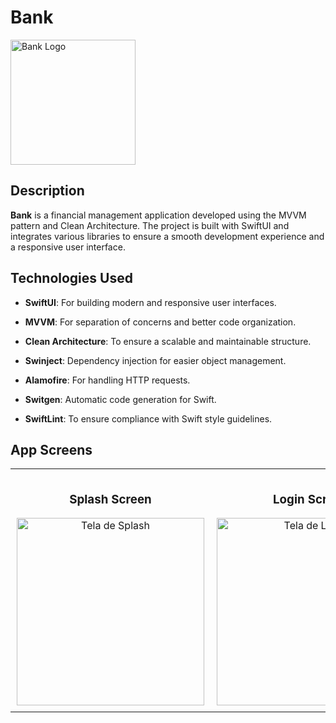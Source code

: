 # Bank
<img src="https://github.com/user-attachments/assets/99acebb1-450e-4f5e-a079-bccfcf2e50c7" alt="Bank Logo" width="200" />

## Description

**Bank** is a financial management application developed using the MVVM pattern and Clean Architecture. The project is built with SwiftUI and integrates various libraries to ensure a smooth development experience and a responsive user interface.

## Technologies Used

- **SwiftUI**: For building modern and responsive user interfaces.
- **MVVM**: For separation of concerns and better code organization.
- **Clean Architecture**: To ensure a scalable and maintainable structure.
- **Swinject**: Dependency injection for easier object management.
- **Alamofire**: For handling HTTP requests.
- **Switgen**: Automatic code generation for Swift.

- **SwiftLint**: To ensure compliance with Swift style guidelines.

## App Screens



<table style="width: 100%; border-collapse: collapse;">
    <tr>
        <td style="text-align: center; padding: 10px;">
            <h3>Splash Screen</h3>
            <img src="https://github.com/user-attachments/assets/81f510c2-48e6-4065-a656-e2e343e54a62" alt="Tela de Splash" width="300" />
        </td>
        <td style="text-align: center; padding: 10px;">
            <h3>Login Screen</h3>
            <img src="https://github.com/user-attachments/assets/5919f6f7-5270-4c47-8835-f82efb6eebb5" alt="Tela de Login" width="300" />
        </td>
    </tr>
</table>
